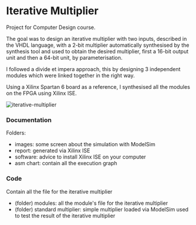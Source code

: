 # Iterative Multiplier

Project for Computer Design course.

The goal was to design an iterative multiplier with two inputs, described in the VHDL language, with a 2-bit multiplier automatically synthesised by the synthesis tool and used to obtain the desired multiplier, first a 16-bit output unit and then a 64-bit unit, by parameterisation.

I followed a divide et impera approach, this by designing 3 independent modules which were linked together in the right way.

Using a Xilinx Spartan 6 board as a reference, I synthesised all the modules on the FPGA using Xilinx ISE.

![iterative-multiplier](https://github.com/lorenzozaccomer/iterative-multiplier/assets/80517436/99e97f81-8672-4bf6-ab7a-e2cc857e2151)

### Documentation

Folders:
- images: some screen about the simulation with ModelSim
- report: generated via Xilinx ISE  
- software: advice to install Xilinx ISE on your computer
- asm chart: contain all the execution graph

### Code

Contain all the file for the iterative multiplier
- (folder) modules: all the module's file for the iterative multiplier
- (folder) standard multiplier: simple multiplier loaded via ModelSim used to test the result of the iterative multiplier

